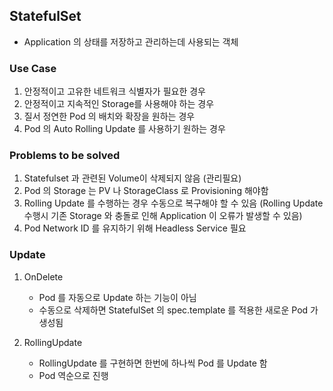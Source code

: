 ## StatefulSet
* Application 의 상태를 저장하고 관리하는데 사용되는 객체 

### Use Case
1. 안정적이고 고유한 네트워크 식별자가 필요한 경우
2. 안정적이고 지속적인 Storage를 사용해야 하는 경우 
3. 질서 정연한 Pod 의 배치와 확장을 원하는 경우
4. Pod 의 Auto Rolling Update 를 사용하기 원하는 경우

### Problems to be solved
1. Statefulset 과 관련된 Volume이 삭제되지 않음 (관리필요)
2. Pod 의 Storage 는 PV 나 StorageClass 로 Provisioning 해야함
3. Rolling Update 를 수행하는 경우 수동으로 복구해야 할 수 있음 (Rolling Update 수행시 기존 Storage 와 충돌로 인해 Application 이 오류가 발생할 수 있음)
4. Pod Network ID 를 유지하기 위해 Headless Service 필요

### Update
1. OnDelete

    - Pod 를 자동으로 Update 하는 기능이 아님
    - 수동으로 삭제하면 StatefulSet 의 spec.template 를 적용한 새로운 Pod 가 생성됨
2. RollingUpdate

    - RollingUpdate 를 구현하면 한번에 하나씩 Pod 를 Update 함
    - Pod 역순으로 진행